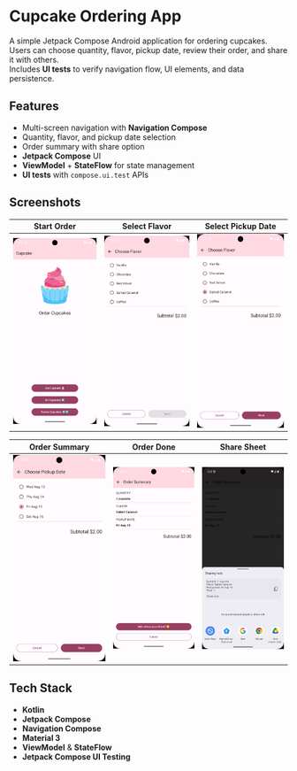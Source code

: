 # Cupcake Ordering App

A simple Jetpack Compose Android application for ordering cupcakes.  
Users can choose quantity, flavor, pickup date, review their order, and share it with others.  
Includes **UI tests** to verify navigation flow, UI elements, and data persistence.

## Features
- Multi-screen navigation with **Navigation Compose**
- Quantity, flavor, and pickup date selection
- Order summary with share option
- **Jetpack Compose** UI
- **ViewModel** + **StateFlow** for state management
- **UI tests** with `compose.ui.test` APIs

## Screenshots

| Start Order | Select Flavor | Select Pickup Date |
|-------------|---------------|--------------------|
| ![Start Order](screenshots/start_order.png) | ![Flavor](screenshots/select_flavor.png) | ![Pickup Date](screenshots/select_pickup.png) |

| Order Summary | Order Done                                | Share Sheet                           |
|---------------|-------------------------------------------|---------------------------------------|
| ![Summary](screenshots/order_summary.png) | ![Order Done](screenshots/done_order.png) | ![Share](screenshots/share_sheet.png) |

## Tech Stack
- **Kotlin**
- **Jetpack Compose**
- **Navigation Compose**
- **Material 3**
- **ViewModel** & **StateFlow**
- **Jetpack Compose UI Testing**
